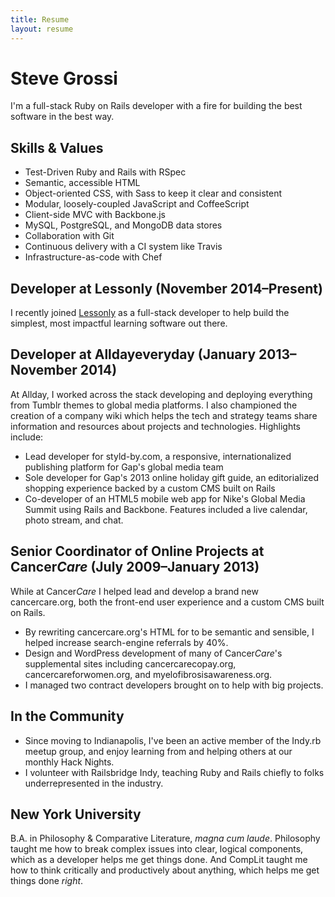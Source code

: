 ```yaml
---
title: Resume
layout: resume
---
```


# Steve Grossi

<p class="lede">I'm a full-stack Ruby on Rails developer with a fire for building the best software in the best way.</p>

## Skills & Values

- Test-Driven Ruby and Rails with RSpec
- Semantic, accessible HTML
- Object-oriented CSS, with Sass to keep it clear and consistent
- Modular, loosely-coupled JavaScript and CoffeeScript
- Client-side MVC with Backbone.js
- MySQL, PostgreSQL, and MongoDB data stores
- Collaboration with Git
- Continuous delivery with a CI system like Travis
- Infrastructure-as-code with Chef

## Developer at Lessonly <span class="subhead">(November 2014–Present)</span>

I recently joined [Lessonly](http://www.lessonly.com) as a full-stack developer to help build the simplest, most impactful learning software out there.

## Developer at Alldayeveryday <span class="subhead">(January 2013–November 2014)</span>

At Allday, I worked across the stack developing and deploying everything from Tumblr themes to global media platforms. I also championed the creation of a company wiki which helps the tech and strategy teams share information and resources about projects and technologies. Highlights include:

- Lead developer for styld-by.com, a responsive, internationalized publishing platform for Gap's global media team
- Sole developer for Gap's 2013 online holiday gift guide, an editorialized shopping experience backed by a custom CMS built on Rails 
- Co-developer of an HTML5 mobile web app for Nike's Global Media Summit using Rails and Backbone. Features included a live calendar, photo stream, and chat.

## Senior Coordinator of Online Projects at Cancer*Care* <span class="subhead">(July 2009–January 2013)</span>

While at Cancer*Care* I helped lead and develop a brand new cancercare.org, both the front-end user experience and a custom CMS built on Rails.

- By rewriting cancercare.org's HTML for to be semantic and sensible, I helped increase search-engine referrals by 40%.
- Design and WordPress development of many of Cancer*Care*'s supplemental sites including cancercarecopay.org, cancercareforwomen.org, and myelofibrosisawareness.org.
- I managed two contract developers brought on to help with big projects.

## In the Community

- Since moving to Indianapolis, I've been an active member of the Indy.rb meetup group, and enjoy learning from and helping others at our monthly Hack Nights.
- I volunteer with Railsbridge Indy, teaching Ruby and Rails chiefly to folks underrepresented in the industry.

## New York University

B.A. in Philosophy & Comparative Literature, <i lang="la" title="with high honors">magna cum laude</i>. Philosophy taught me how to break complex issues into clear, logical components, which as a developer helps me get things done. And CompLit taught me how to think critically and productively about anything, which helps me get things done *right*.
